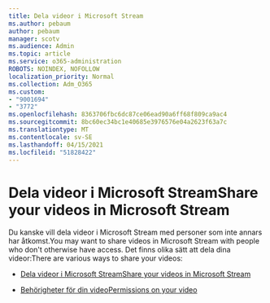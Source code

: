 ```yaml
---
title: Dela videor i Microsoft Stream
ms.author: pebaum
author: pebaum
manager: scotv
ms.audience: Admin
ms.topic: article
ms.service: o365-administration
ROBOTS: NOINDEX, NOFOLLOW
localization_priority: Normal
ms.collection: Adm_O365
ms.custom:
- "9001694"
- "3772"
ms.openlocfilehash: 8363706fbc6dc87ce06ead90a6ff68f809ca9ac4
ms.sourcegitcommit: 8bc60ec34bc1e40685e3976576e04a2623f63a7c
ms.translationtype: MT
ms.contentlocale: sv-SE
ms.lasthandoff: 04/15/2021
ms.locfileid: "51828422"
---
```

# <a name="share-your-videos-in-microsoft-stream"></a><span data-ttu-id="373ef-102">Dela videor i Microsoft Stream</span><span class="sxs-lookup"><span data-stu-id="373ef-102">Share your videos in Microsoft Stream</span></span>

<span data-ttu-id="373ef-103">Du kanske vill dela videor i Microsoft Stream med personer som inte annars har åtkomst.</span><span class="sxs-lookup"><span data-stu-id="373ef-103">You may want to share videos in Microsoft Stream with people who don't otherwise have access.</span></span> <span data-ttu-id="373ef-104">Det finns olika sätt att dela dina videor:</span><span class="sxs-lookup"><span data-stu-id="373ef-104">There are various ways to share your videos:</span></span>

- [<span data-ttu-id="373ef-105">Dela videor i Microsoft Stream</span><span class="sxs-lookup"><span data-stu-id="373ef-105">Share your videos in Microsoft Stream</span></span>](https://docs.microsoft.com/stream/portal-share-video)

- [<span data-ttu-id="373ef-106">Behörigheter för din video</span><span class="sxs-lookup"><span data-stu-id="373ef-106">Permissions on your video</span></span>](https://docs.microsoft.com/stream/portal-share-video#permissions-on-your-video)
